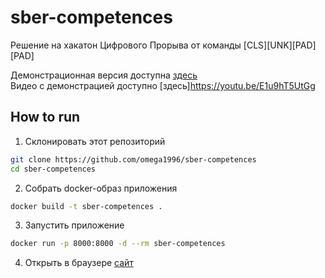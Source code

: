 # sber-competences
Решение на хакатон Цифрового Прорыва от команды [CLS][UNK][PAD][PAD]

Демонстрационная версия доступна [здесь](http://vlakoresker.pythonanywhere.com/)  
Видео с демонстрацией доступно [здесь]https://youtu.be/E1u9hT5UtGg

## How to run
1. Склонировать этот репозиторий

```bash
git clone https://github.com/omega1996/sber-competences
cd sber-competences
```
2. Собрать docker-образ приложения
```bash
docker build -t sber-competences .
```
3. Запустить приложение
```bash
docker run -p 8000:8000 -d --rm sber-competences
```
4. Открыть в браузере [сайт](http://localhost:8000)
